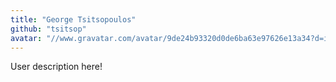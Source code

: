 ```yaml
---
title: "George Tsitsopoulos"
github: "tsitsop"
avatar: "//www.gravatar.com/avatar/9de24b93320d0de6ba63e97626e13a34?d=identicon"
---
```


User description here!
